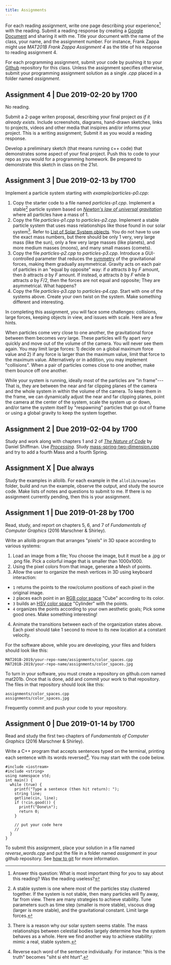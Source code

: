 ```yaml
---
title: Assignments
---
```


<section>

For each reading assignment, write one page describing your experience[^your_experience] with the reading. Submit a reading response by creating a [Google Document] and sharing it with me. Title your document with the name of the class, your name, and the assignment number. For instance, Frank Zappa might use _MAT201B Frank Zappa Assignment 4_ as the title of his response to reading assignment 4.

[^your_experience]: Answer this question: What is most important thing for _you_ to say about this reading? Was the reading useless?

For each programming assignment, submit your code by pushing it to your [Github] repository for this class. Unless the assignment specifies otherwise, submit your programming assignment solution as a single _.cpp_ placed in a folder named _assignment_.

</section>

## Assignment 4 | Due 2019-02-20 by 1700

No reading.

Submit a 2-page writen proposal, describing your final project _as if it already exists_. Include screenshots, diagrams, hand-drawn sketches, links to projects, videos and other media that insipires and/or informs your project. This is a writing assignment; Submit it as you would a reading response.

Develop a preliminary sketch (that means running c++ code) that demonstrates some aspect of your final project. Push this to code to your repo as you would for a programming homework. Be prepared to demonstrate this sketch in class on the 21st.

## Assignment 3 | Due 2019-02-13 by 1700

Implement a particle system starting with _example/particles-p0.cpp_:

1. Copy the starter code to a file named _particles-p1.cpp_. Implement a stable[^stability] particle system based on _[Newton's law of universal gravitation]_ where all particles have a mass of 1.
2. Copy the file _particles-p1.cpp_ to _particles-p2.cpp_. Implement a stable particle system that uses mass relationships like those found in our solar system[^behaviour]. Refer to [List of Solar System objects]. You do not have to use the exact mass numbers, but there should be only 1 very, very large mass (like the sun), only a few very large masses (like planets), and more medium masses (moons), and many small masses (comets).
3. Copy the file _particles-p2.cpp_ to _particles-p3.cpp_. Introduce a GUI-controlled parameter that reduces the [symmetry] of the gravitational forces, making them gradually asymmetrical. Gravity acts on each pair of particles in an "equal by opposite" way: if $a$ attracts $b$ by $F$ amount, then $b$ attracts $a$ by $F$ amount. If instead, $a$ attracts $b$ by $F$ while $b$ attracts $a$ by $F/2$, then the forces are not equal and opposite; They are asymmetrical. What happens?
4. Copy the file _particles-p3.cpp_ to _particles-p4.cpp_. Start with one of the systems above. Create your own twist on the system. Make something different and interesting.

[^stability]: A stable system is one where most of the particles stay clustered together. If the system is not stable, then many particles will fly away, far from view. There are many strategies to achieve stability. Tune parameters such as time step (smaller is more stable), viscous drag (larger is more stable), and the gravitational constant. Limit large forces.

[^behaviour]: There is a reason why our solar system seems stable. The mass relationships between celestial bodies largely determine how the system behaves as a whole. Here we find another way to achieve stability: mimic a real, stable system.

[Newton's law of universal gravitation]: https://en.wikipedia.org/wiki/Newton%27s_law_of_universal_gravitation
[List of Solar System objects]: https://en.wikipedia.org/wiki/List_of_Solar_System_objects_by_size
[symmetry]: https://en.wikipedia.org/wiki/Symmetry

In completing this assignment, you will face some challenges: collisions, large forces, keeping objects in view, and issues with scale. Here are a few hints.

When particles come very close to one another, the gravitational force between them becomes *very* large. These particles will fly apart *very* quickly and move out of the volume of the camera. You will never see them again. You may limit large forces: 1) decide on a global maximum force value and 2) if any force is larger than the maximum value, limit that force to the maximum value. Alternatively or in addition, you may implement "collisions". When a pair of particles comes close to one another, make them bounce off one another.

While your system is running, ideally most of the particles are "in frame"---That is, they are between the near and far clipping planes of the camera and the whole system in within the volume of the camera. To keep them in the frame, we can dynamically adjust the near and far clipping planes, point the camera at the center of the system, scale the system up or down, and/or tame the system itself by "respawning" particles that go out of frame or using a global gravity to keep the system together.


## Assignment 2 | Due 2019-02-04 by 1700

Study and work along with chapters 1 and 2 of [_The Nature of Code_] by Daniel Shiffman. Use [_Processing_]. Study [mass-spring-two-dimension.cpp] and try to add a fourth Mass and a fourth Spring.

[_The Nature of Code_]: https://natureofcode.com
[_Processing_]: https://processing.org
[mass-spring-two-dimension.cpp]: https://github.com/kybr/MAT201B-2019/blob/master/example/mass-spring-two-dimension.cpp

## Assignment X | Due always

Study the examples in allolib. For each example in the `allolib/examples` folder, build and run the example, observe the output, and study the source code. Make lists of notes and questions to submit to me. If there is no assignment currently pending, then this is your assignment.

## Assignment 1 | Due 2019-01-28 by 1700

Read, study, and report on chapters 5, 6, and 7 of _Fundamentals of Computer Graphics_ (2016 Marschner & Shirley).

Write an allolib program that arranges "pixels" in 3D space according to various systems:

1. Load an image from a file; You choose the image, but it must be a .jpg or .png file. Pick a colorful image that is smaller than 1000x1000.
2. Using the pixel colors from that image, generate a Mesh of points.
3. Allow the user to organize the mesh vertices in 3D using keyboard interaction:
  - `1` returns the points to the row/column positions of each pixel in the original image.
  - `2` places each point in an [RGB color space](https://en.wikipedia.org/wiki/RGB_color_space) "Cube" according to its color.
  - `3` builds an [HSV color space](https://en.wikipedia.org/wiki/HSL_and_HSV) "Cylinder" with the points.
  - `4` organizes the points according to your own aesthetic goals; Pick some good ones. Make something interesting!
4. Animate the transitions between each of the organization states above. Each pixel should take 1 second to move to its new location at a constant velocity.

For the software above, while you are developing, your files and folders should look like this:

    MAT201B-2019/your-repo-name/assignments/color_spaces.cpp
    MAT201B-2019/your-repo-name/assignments/color_spaces.jpg

To turn in your software, you must create a repository on github.com named mat201b. Once that is done, add and commit your work to that repository. The files in that repository should look like this:

    assignments/color_spaces.cpp
    assignments/color_spaces.jpg

Frequently commit and push your code to your repository.


## Assignment 0 | Due 2019-01-14 by 1700

Read and study the first two chapters of _Fundamentals of Computer Graphics_ (2016 Marschner & Shirley).

Write a C++ program that accepts sentences typed on the terminal, printing each sentence with its words reversed[^words_reversed]. You may start with the code below.

[^words_reversed]: Reverse each word of the sentence individually. For instance: "this is the truth" becomes "siht si eht hturt".

``` {#lst:starter_code .cpp}
#include <iostream>
#include <string>
using namespace std;
int main() {
  while (true) {
    printf("Type a sentence (then hit return): ");
    string line;
    getline(cin, line);
    if (!cin.good()) {
      printf("Done\n");
      return 0;
    }

    // put your code here
    //
  }
}
```

To submit this assignment, place your solution in a file named _reverse_words.cpp_ and put the file in a folder named _assignment_ in your github repository. See [how to git] for more information.

[Google Document]: https://drive.google.com
[Github]: https://github.com
[how to git]: how-to-git.html
